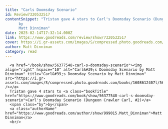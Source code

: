 ```yaml
---
title: "Carls Doomsday Scenario"
id: Review7320532517
contentSnippet: "Tristan gave 4 stars to Carl's Doomsday Scenario (Dungeon Crawler Carl, #2)
      by
      Matt Dinniman"
date: 2025-02-14T17:32:14.000Z
link: https://www.goodreads.com/review/show/7320532517
cover: https://i.gr-assets.com/images/S/compressed.photo.goodreads.com/books/1608612407l/56377548._LY75_.jpg
author: Matt Dinniman
category: read
---
```


      
      <a href="/book/show/56377548-carl-s-doomsday-scenario"><img align="right" hspace="10" alt="Carl&#39;s Doomsday Scenario by Matt Dinniman" title="Carl&#39;s Doomsday Scenario by Matt Dinniman" src="https://i.gr-assets.com/images/S/compressed.photo.goodreads.com/books/1608612407l/56377548._SY75_.jpg" /></a>
      Tristan gave 4 stars to <a class="bookTitle" href="https://www.goodreads.com/book/show/56377548-carl-s-doomsday-scenario">Carl's Doomsday Scenario (Dungeon Crawler Carl, #2)</a>
      <span class="by">by</span>
      <a class="authorName" href="https://www.goodreads.com/author/show/999015.Matt_Dinniman">Matt Dinniman</a>
      <br/>